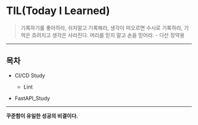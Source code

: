# TIL(Today I Learned)
> 기록하기를 좋아하라, 쉬지말고 기록해라, 생각이 떠오르면 수시로 기록하라, 기억은 흐려지고 생각은 사라진다. 머리를 믿지 말고 손을 믿어라. - 다산 정약용
---

## 목차
- CI/CD Study
  - Lint
  
- FastAPI_Study
  
  
---
**꾸준함이 유일한 성공의 비결이다.**
